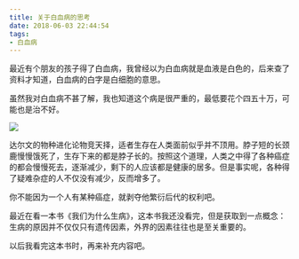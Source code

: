 ```yaml
---
title: 关于白血病的思考
date: 2018-06-03 22:44:54
tags:
- 白血病
---
```


最近有个朋友的孩子得了白血病，我曾经以为白血病就是血液是白色的，后来查了资料才知道，白血病的白字是白细胞的意思。

虽然我对白血病不甚了解，我也知道这个病是很严重的，最低要花个四五十万，可能也是治不好。


![](http://p3alsaatj.bkt.clouddn.com/20180129134826_f2U0eJ_Screenshot.jpeg)

达尔文的物种进化论物竞天择，适者生存在人类面前似乎并不顶用。脖子短的长颈鹿慢慢饿死了，生存下来的都是脖子长的。按照这个道理，人类之中得了各种癌症的都会慢慢死去，逐渐减少，剩下的人应该都是健康的居多。但是事实呢，各种得了疑难杂症的人不仅没有减少，反而增多了。

你不能因为一个人有某种癌症，就剥夺他繁衍后代的权利吧。

最近在看一本书《我们为什么生病》，这本书我还没看完，但是获取到一点概念：生病的原因并不仅仅只有遗传因素，外界的因素往往也是至关重要的。

以后我看完这本书时，再来补充内容吧。
